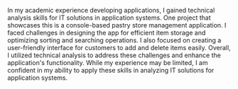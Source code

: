 In my academic experience developing applications, I gained technical analysis skills for IT solutions in application systems. One project that showcases this is a console-based pastry store management application. I faced challenges in designing the app for efficient item storage and optimizing sorting and searching operations. I also focused on creating a user-friendly interface for customers to add and delete items easily. Overall, I utilized technical analysis to address these challenges and enhance the application's functionality. While my experience may be limited, I am confident in my ability to apply these skills in analyzing IT solutions for application systems.